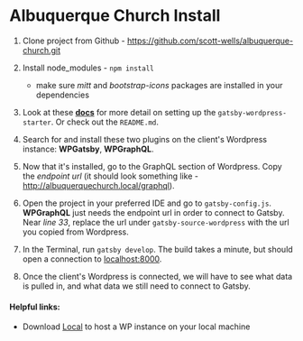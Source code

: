 # Albuquerque Church Install

1. Clone project from Github - https://github.com/scott-wells/albuquerque-church.git

2. Install node_modules - `npm install`
    - make sure *mitt* and *bootstrap-icons* packages are installed in your dependencies

3. Look at these **[docs](https://github.com/gatsbyjs/gatsby/blob/master/packages/gatsby-source-wordpress/docs/tutorials/index.md)** for more detail on setting up the `gatsby-wordpress-starter`. Or check out the `README.md`.

4. Search for and install these two plugins on the client's Wordpress instance: **WPGatsby**, **WPGraphQL**.

5. Now that it's installed, go to the GraphQL section of Wordpress. Copy the *endpoint url* (it should look something like - http://albuquerquechurch.local/graphql). 

6. Open the project in your preferred IDE and go to `gatsby-config.js`. **WPGraphQL** just needs the endpoint url in order to connect to Gatsby. Near *line 33*, replace the url under `gatsby-source-wordpress` with the url you copied from Wordpress.

7. In the Terminal, run `gatsby develop`. The build takes a minute, but should open a connection to [localhost:8000](localhost:8000). 

8. Once the client's Wordpress is connected, we will have to see what data is pulled in, and what data we still need to connect to Gatsby.


#### Helpful links:
- Download [Local](https://localwp.com/) to host a WP instance on your local machine